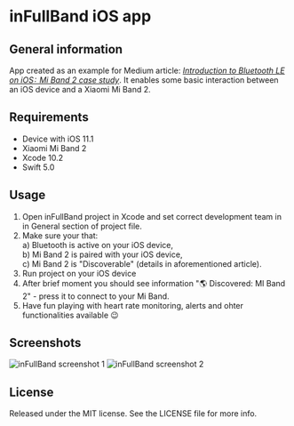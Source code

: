 # inFullBand iOS app

## General information

App created as an example for Medium article: [*Introduction to Bluetooth LE on iOS :  Mi Band 2 case study*](https://blog.infullmobile.com/introduction-to-bluetooth-le-on-ios-mi-band-2-case-study-343153921877).
It enables some basic interaction between an iOS device and a Xiaomi Mi Band 2.

## Requirements

- Device with iOS 11.1
- Xiaomi Mi Band 2
- Xcode 10.2
- Swift 5.0

## Usage

1. Open inFullBand project in Xcode and set correct development team in in General section of project file.
2. Make sure your that:  
    a) Bluetooth is active on your iOS device,  
    b) Mi Band 2 is paired with your iOS device,  
    c) Mi Band 2 is "Discoverable" (details in aforementioned article).  
3. Run project on your iOS device
4. After brief moment you should see information "🌎 Discovered: MI Band 2" - press it to connect to your Mi Band.
5. Have fun playing with heart rate monitoring, alerts and ohter functionalities available 😉

## Screenshots

![inFullBand screenshot 1](./blob/screenshot1.png) ![inFullBand screenshot 2](./blob/screenshot2.png)

## License

Released under the MIT license. See the LICENSE file for more info.

